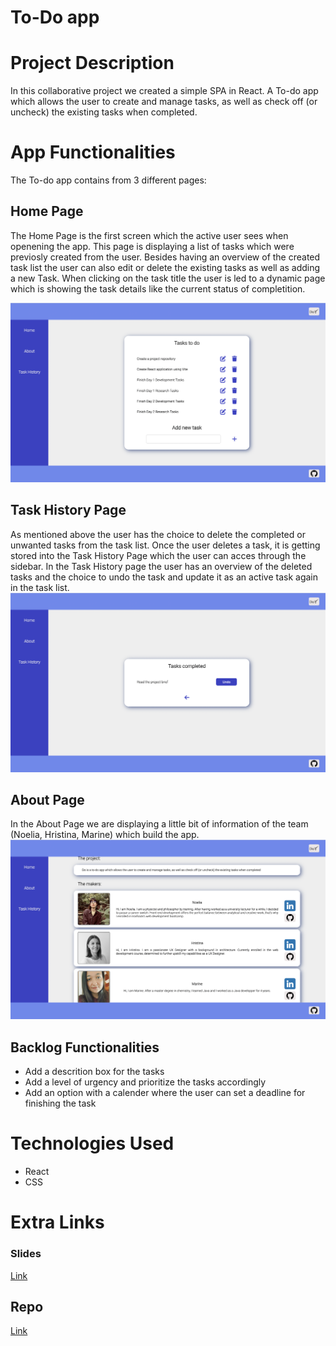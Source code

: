 # To-Do app
<!-- ## [Check the APP!](deployed link here) note: once we deploy the app lets link it -->

# Project Description

In this collaborative project we created a simple SPA in React. A To-do app which allows the user to create and manage tasks, as well as check off (or uncheck) the existing tasks when completed.

# App Functionalities 

The To-do app contains from 3 different pages:

## Home Page 

The Home Page is the first screen which the active user sees when openening the app. This page is displaying a list of tasks which were previosly created from the user. Besides having an overview of the created task list the user can also edit or delete the existing tasks as well as adding a new Task. When clicking on the task title the user is led to a dynamic page which is showing the task details like the current status of completition.

![homePage](./react-app/src/assets/homePage.png)

## Task History Page 

As mentioned above the user has the choice to delete the completed or unwanted tasks from the task list. Once the user deletes a task, it is  getting stored into the Task History Page which the user can acces through the sidebar. In the Task History page the user has an overview of the deleted tasks and the choice to undo the task and update it as an active task again in the task list.
![taskHistory](./react-app/src/assets/taskHistory.png)

## About Page 

In the About Page we are displaying a little bit of information of the team (Noelia, Hristina, Marine) which build the app.
![aboutPage](./react-app/src/assets/aboutPage.png)


## Backlog Functionalities

- Add a descrition box for the tasks
- Add a level of urgency and prioritize the tasks accordingly
- Add an option with a calender where the user can set a deadline for finishing the task
 
# Technologies Used
- React
- CSS

# Extra Links 

### Slides
[Link](https://docs.google.com/presentation/d/1MjfAwMPSK35rCAN8oYT9O7VOGWk-ixrmc2uwcN1P-w0/edit#slide=id.p2)

## Repo
[Link](https://github.com/niranzri/react-app)